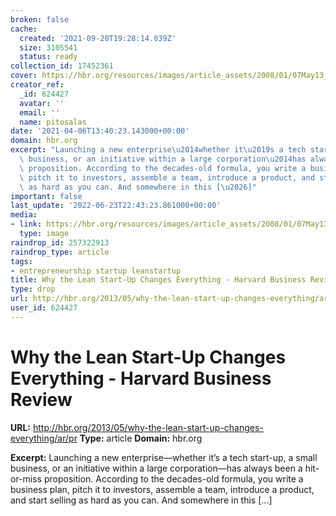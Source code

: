 ```yaml
---
broken: false
cache:
  created: '2021-09-20T19:28:14.039Z'
  size: 3105541
  status: ready
collection_id: 17452361
cover: https://hbr.org/resources/images/article_assets/2008/01/07May13_Blank_lean-start-up.png
creator_ref:
  _id: 624427
  avatar: ''
  email: ''
  name: pitosalas
date: '2021-04-06T13:40:23.143000+00:00'
domain: hbr.org
excerpt: "Launching a new enterprise\u2014whether it\u2019s a tech start-up, a small\
  \ business, or an initiative within a large corporation\u2014has always been a hit-or-miss\
  \ proposition. According to the decades-old formula, you write a business plan,\
  \ pitch it to investors, assemble a team, introduce a product, and start selling\
  \ as hard as you can. And somewhere in this [\u2026]"
important: false
last_update: '2022-06-23T22:43:23.861000+00:00'
media:
- link: https://hbr.org/resources/images/article_assets/2008/01/07May13_Blank_lean-start-up.png
  type: image
raindrop_id: 257322913
raindrop_type: article
tags:
- entrepreneurship startup leanstartup
title: Why the Lean Start-Up Changes Everything - Harvard Business Review
type: drop
url: http://hbr.org/2013/05/why-the-lean-start-up-changes-everything/ar/pr
user_id: 624427
---
```


# Why the Lean Start-Up Changes Everything - Harvard Business Review

**URL:** http://hbr.org/2013/05/why-the-lean-start-up-changes-everything/ar/pr
**Type:** article
**Domain:** hbr.org

**Excerpt:** Launching a new enterprise—whether it’s a tech start-up, a small business, or an initiative within a large corporation—has always been a hit-or-miss proposition. According to the decades-old formula, you write a business plan, pitch it to investors, assemble a team, introduce a product, and start selling as hard as you can. And somewhere in this […]
